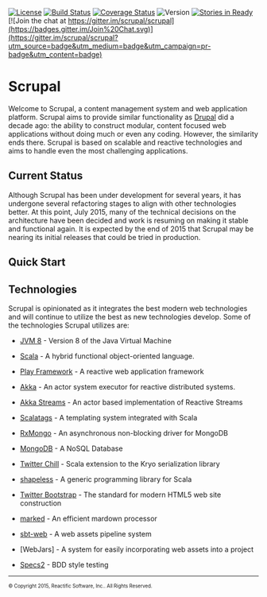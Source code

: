 [![License](http://img.shields.io/:license-Apache%202-red.svg)](http://www.apache.org/licenses/LICENSE-2.0.txt)
[![Build Status](https://travis-ci.org/scrupal/scrupal.svg?branch=master)](https://travis-ci.org/scrupal/scrupal)
[![Coverage Status](https://coveralls.io/repos/scrupal/scrupal/badge.svg?branch=master)](https://coveralls.io/r/scrupal/scrupal?branch=master)
![Version](https://img.shields.io/badge/version-unreleased-orange.svg?style=flat "unreleased")
[![Stories in Ready](https://badge.waffle.io/scrupal/scrupal.png?label=ready)](https://waffle.io/scrupal/scrupal)
[![Join the chat at https://gitter.im/scrupal/scrupal](https://badges.gitter.im/Join%20Chat.svg)](https://gitter.im/scrupal/scrupal?utm_source=badge&utm_medium=badge&utm_campaign=pr-badge&utm_content=badge)


# Scrupal

Welcome to Scrupal, a content management system and web application platform. Scrupal aims to provide similar
functionality as [Drupal](https://drupal.org) did a decade ago: the ability to construct modular, content focused
web applications without doing much or even any coding. However, the similarity ends there. Scrupal is based on
scalable and reactive technologies and aims to handle even the most challenging applications.

## Current Status

Although Scrupal has been under development for several years, it has undergone several refactoring stages to align
with other technologies better. At this point, July 2015, many of the technical decisions on the architecture have
been decided and work is resuming on making it stable and functional again. It is expected by the end of 2015 that
Scrupal may be nearing its initial releases that could be tried in production.

## Quick Start



## Technologies
Scrupal is opinionated as it integrates the best modern web technologies and will continue to utilize the best as
new technologies develop. Some of the technologies Scrupal utilizes are:

- [JVM 8]() - Version 8 of the Java Virtual Machine

- [Scala](http://scala-lang.org/) - A hybrid functional object-oriented language.

- [Play Framework](http://playframework.com/) - A reactive web application framework

- [Akka](http://akka.io/) - An actor system executor for reactive distributed systems.

- [Akka Streams](http://doc.akka.io/docs/akka-stream-and-http-experimental/1.0-RC4/scala.html) - An actor based implementation of Reactive Streams

- [Scalatags](https://github.com/lihaoyi/scalatags) - A templating system integrated with Scala

- [RxMongo](https://github.com/reactific/RxMongo) - An asynchronous non-blocking driver for MongoDB

- [MongoDB](http://www.mongodb.org/) - A NoSQL Database

- [Twitter Chill](https://github.com/twitter/chill) - Scala extension to the Kryo serialization library

- [shapeless](https://github.com/milessabin/shapeless) - A generic programming library for Scala


- [Twitter Bootstrap](http://getbootstrap.com/) - The standard for modern HTML5 web site construction

- [marked](https://github.com/chjj/marked) - An efficient mardown processor

- [sbt-web]() - A web assets pipeline system

- [WebJars] - A system for easily incorporating web assets into a project


- [Specs2](https://github.com/etorreborre/specs2) - BDD style testing



- - -

<sub><sup>&copy; Copyright 2015, Reactific Software, Inc.. All Rights Reserved.</sup></sub>
